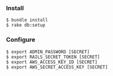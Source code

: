 ### Install

```
$ bundle install
$ rake db:setup
```

### Configure

```
$ export ADMIN_PASSWORD [SECRET]
$ export RAILS_SECRET_TOKEN [SECRET]
$ export AWS_ACCESS_KEY_ID [SECRET]
$ export AWS_SECRET_ACCESS_KEY [SECRET]
```
